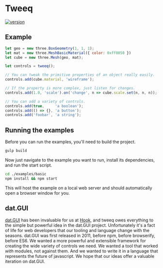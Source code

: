 # Tweeq

[![version](https://img.shields.io/npm/v/tweeq.svg)](https://www.npmjs.com/package/tweeq)

## Example

```javascript
let geo = new three.BoxGeometry(1, 1, 1);
let mat = new three.MeshBasicMaterial({ color: 0xff0050 })
let cube = new three.Mesh(geo, mat);

let controls = tweeq();

// You can tweak the primitive properties of an object really easily.
controls.add(cube.material, 'wireframe');

// If the property is more complex, just listen for changes.
controls.add(1.0, 'scale').on('change', n => cube.scale.set(n, n, n));

// You can add a variety of controls.
controls.add(true,     'a boolean');
controls.add(() => {}, 'a button');
controls.add('foobar', 'a string');
```

## Running the examples

Before you can run the examples, you'll need to build the project.

```bash
gulp build
```

Now just navigate to the example you want to run, install its dependencies, and run the start script.

```bash
cd ./examples/basic
npm install && npm start
```

This will host the example on a local web server and should automatically open a browser window for you.

## dat.GUI

[dat.GUI](http://workshop.chromeexperiments.com/examples/gui) has been invaluable for us at [Hook](byhook.com), and tweeq owes everything to the simple but powerful idea in the dat.GUI project. Unfortunately it's a fact of life for web developers that our tooling and language change with the seasons. dat.GUI was first released in 2011, before npm, before browserify, before ES6. We wanted a more powerful and extensible framework for creating the wide variety of controls we need. We wanted a tool that worked _with_ modules, not against them. And we wanted to write it in a language that represents the future of javascript. We hope that our ideas offer a valuable iteration on dat.GUI.
